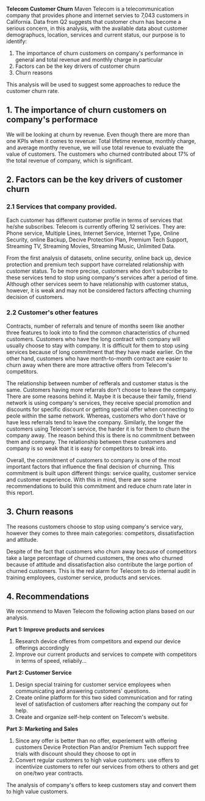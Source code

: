 **Telecom Customer Churn**
Maven Telecom is a telecommunication company that provides phone and internet servies to 7,043 customers in California. Data from Q2 suggests that customer churn has become a serious concern, in this analysis, with the available data about customer demographucs, location, services and current status, our purpose is to identify:
1. The importance of churn customers on company's performance in general and total revenue and monthly charge in particular
2. Factors can be the key drivers of customer churn
3. Churn reasons

This analysis will be used to suggest some approaches to reduce the customer churn rate.

## **1. The importance of churn customers on company's performace**
We will be looking at churn by revenue. Even though there are more than one KPIs when it comes to revenue: Total lifetime revenue, monthly charge, and average monthy revenue, we will use total revenue to evaluate the value of customers. The customers who churned contributed about 17% of the total revenue of company, which is significant.

## **2. Factors can be the key drivers of customer churn**
### **2.1 Services that company provided.**
Each customer has different customer profile in terms of services that he/she subscribes. Telecom is currently offering 12 serivices. They are: Phone service, Multiple Lines, Internet Service, Internet Type, Online Security, online Backup, Decive Protection Plan, Premium Tech Support, Streaming TV, Streaming Movies, Streaming Music, Unlimited Data.

From the first analysis of datasets, online security, online back up, device protection and premium tech support have correlated relationship with customer status. To be more precise, customers who don't subscribe to these services tend to stop using company's services after a period of time. Although other services seem to have relationship with customer status, however, it is weak and may not be considered factors affecting churning decision of customers.


### 2.2 Customer's other features
Contracts, number of referrals and tenure of months seem like another three features to look into to find the common characteristics of churned customers. 
Customers who have the long contract with company will usually choose to stay with company. It is difficult for them to stop using services because of long commitment that they have made earlier. On the other hand, customers who have month-to-month contract are easier to churn away when there are more attractive offers from Telecom's competitors. 

The relationship between number of refferals and customer status is the same. Customers having more refarrals don't choose to leave the company. There are some reasons behind it. Maybe it is because their family, friend network is using company's services, they receive special promotion and discounts for specific discount or getting special offer when connecting to peole within the same network. Whereas, customers who don't have or have less referrals tend to leave the company. Similarly, the longer the customers using Telecom's service, the harder it is for them to churn the company away. The reason behind this is there is no commitment between them and company. The relationship between these customers and company is so weak that it is easy for competitors to break into. 


Overall, the commitment of customers to company is one of the most important factors that influence the final decision of churning. This commitment is built upon different things: service quality, customer service and customer experience. With this in mind, there are some recommendations to build this commitment and reduce churn rate later in this report. 

## **3. Churn reasons**
The reasons customers choose to stop using company's service vary, however they comes to three main categories: competitors, dissatisfaction and attitude. 

Despite of the fact that customers who churn away because of competitors take a large percentage of churned customers, the ones who churned because of attitude and dissatisfaction also contribute the large portion of churned customers. This is the red alarm for Telecom to do internal audit in training employees, customer service, products and services. 

## **4. Recommendations**

We recommend to Maven Telecom the following action plans based on our analysis.

**Part 1: Improve products and services**
1. Research device offeres from competitors and expend our device offerings accordingly
2. Improve our current products and services to compete with competitors in terms of speed, reliabily...

**Part 2: Customer Service**
1. Design special training for customer service employees when communicating and answering customers' questions. 
2. Create online platform for this two sided communication and for rating level of satisfaction of customers after reaching the company out for help. 
3. Create and organize self-help content on Telecom's website.

**Part 3: Marketing and Sales**
1. Since any offer is better than no offer, experiement with offering customers Device Protection Plan and/or Premium Tech support free trials with discount should they choose to opt in
2. Convert regular customers to high value customers: use offers to incentivize customers to refer our services from others to others and get on one/two year contracts. 

The analysis of company's offers to keep customers stay and convert them to high value customers. 
